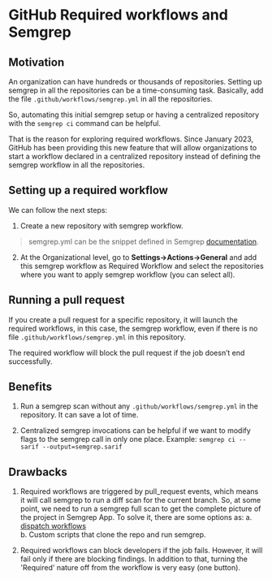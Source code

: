# GitHub Required workflows and Semgrep

## Motivation
An organization can have hundreds or thousands of repositories. Setting up semgrep in all the repositories can be a time-consuming task. Basically, add the file  `.github/workflows/semgrep.yml` in all the 
repositories.

So, automating this initial semgrep setup or having a centralized repository with the `semgrep ci` command can be helpful.

That is the reason for exploring required workflows. Since January 2023, GitHub has been providing this new feature that will allow organizations to start a workflow declared in a centralized repository 
instead of defining the semgrep workflow in all the repositories.


## Setting up a required workflow

We can follow the next steps:

1.  Create a new repository with semgrep workflow. 

> semgrep.yml can be the snippet defined in Semgrep [documentation](https://semgrep.dev/docs/semgrep-ci/sample-ci-configs/#sample-github-actions-configuration-file).

2. At the Organizational level, go to **Settings->Actions->General** and add this semgrep workflow as Required Workflow and select the repositories where you want to apply semgrep workflow (you can select 
all).

## Running a pull request

If you create a pull request for a specific repository, it will launch the required workflows, in this case, the semgrep workflow, even if there is no file `.github/workflows/semgrep.yml` in this 
repository.

The required workflow will block the pull request if the job doesn’t end successfully.

## Benefits

1.  Run a semgrep scan without any `.github/workflows/semgrep.yml` in the repository. It can save a lot of time.
    
2.  Centralized semgrep invocations can be helpful if we want to modify flags to the semgrep call in only one place. Example: `semgrep ci --sarif --output=semgrep.sarif`      

## Drawbacks

1.  Required workflows are triggered by pull_request events, which means it will call semgrep to run a diff scan for the current branch. So, at some point, we need to run a semgrep full scan to get the 
complete picture of the project in Semgrep App. To solve it, there are some options as: 
a. [dispatch workflows](https://github.blog/changelog/2020-07-06-github-actions-manual-triggers-with-workflow_dispatch/)    
b.  Custom scripts that clone the repo and run semgrep.
    
2.  Required workflows can block developers if the job fails. However, it will fail only if there are blocking findings. In addition to that, turning the 'Required' nature off from the workflow is very easy 
(one button).
